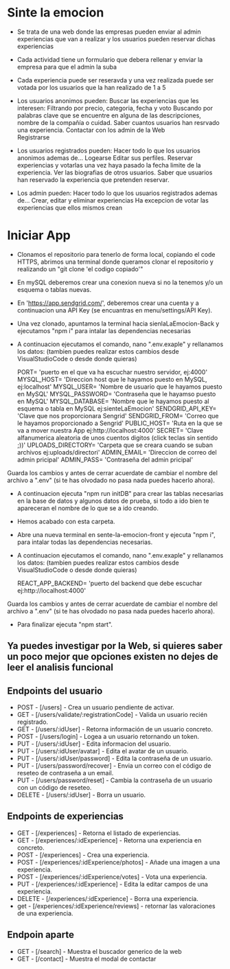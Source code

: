 # Sinte la emocion

- Se trata de una web donde las empresas pueden enviar al admin experiencias que van a realizar y los usuarios pueden reservar dichas experiencias

- Cada actividad tiene un formulario que debera rellenar y enviar la empresa para que el admin la suba

- Cada experiencia puede ser reseravda y una vez realizada puede ser votada por los usuarios que la han realizado de 1 a 5

- Los usuarios anonimos pueden:
  Buscar las experiencias que les interesen:
  Filtrando por precio, categoria, fecha y voto
  Buscando por palabras clave que se encuentre en alguna de las descripciones, nombre de la compañía o cuidad.
  Saber cuantos usuarios han resrvado una experiencia.
  Contactar con los admin de la Web  
   Registrarse

- Los usuarios registrados pueden:
  Hacer todo lo que los usuarios anonimos ademas de...
  Logearse
  Editar sus perfiles.
  Reservar experiencias y votarlas una vez haya pasado la fecha limite de la experiencia.
  Ver las biografias de otros usuarios.
  Saber que usuarios han reservado la experiencia que pretenden reservar.

- Los admin pueden:
  Hacer todo lo que los usuarios registrados ademas de...
  Crear, editar y eliminar experiencias
  Ha excepcion de votar las experiencias que ellos mismos crean

# Iniciar App

- Clonamos el repositorio para tenerlo de forma local, copiando el code HTTPS, abrimos una terminal donde queramos clonar el repositorio y realizando un "git clone 'el codigo copiado'"
- En mySQL deberemos crear una conexion nueva si no la tenemos y/o un esquema o tablas nuevas.
- En 'https://app.sendgrid.com/', deberemos crear una cuenta y a continuacion una API Key (se encuantras en menu/settings/API Key).
- Una vez clonado, apuntamos la terminal hacia sienlaLaEmocion-Back y ejecutamos "npm i" para intalar las dependencias necesarias
- A continuacion ejecutamos el comando, nano ".env.exaple" y rellanamos los datos: (tambien puedes realizar estos cambios desde VisualStudioCode o desde donde quieras)

  PORT= 'puerto en el que va ha escuchar nuestro servidor, ej:4000'
  MYSQL_HOST= 'Direccion host que le hayamos puesto en MySQL, ej:localhost'
  MYSQL_USER= 'Nombre de usuario que le hayamos puesto en MySQL'
  MYSQL_PASSWORD= 'Contraseña que le hayamso puesto en MySQL'
  MYSQL_DATABASE= 'Nombre que le hayamos puesto al esquema o tabla en MySQL ej:sienteLaEmocion'
  SENDGRID_API_KEY= 'Clave que nos proporcionara Sengrid'
  SENDGRID_FROM= 'Correo que le hayamos proporcionado a Sengrid'
  PUBLIC_HOST= 'Ruta en la que se va a mover nuestra App ej:http://localhost:4000'
  SECRET= 'Clave alfanumerica aleatoria de unos cuentos digitos (click teclas sin sentido ;))'
  UPLOADS_DIRECTORY= 'Carpeta que se creara cuando se suban archivos ej:uploads/directori'
  ADMIN_EMAIL= 'Direccion de correo del admin pricipal'
  ADMIN_PASS= 'Contraseña del admin pricipal'

Guarda los cambios y antes de cerrar acuerdate de cambiar el nombre del archivo a ".env" (si te has olvodado no pasa nada puedes hacerlo ahora).

- A continuacion ejecuta "npm run initDB" para crear las tablas necesarias en la base de datos y algunos datos de prueba, si todo a ido bien te apareceran el nombre de lo que se a ido creando.
- Hemos acabado con esta carpeta.
- Abre una nueva terminal en sente-la-emocion-front y ejecuta "npm i", para intalar todas las dependencias necesarias.
- A continuacion ejecutamos el comando, nano ".env.exaple" y rellanamos los datos: (tambien puedes realizar estos cambios desde VisualStudioCode o desde donde quieras)

  REACT_APP_BACKEND= 'puerto del backend que debe escuchar ej:http://localhost:4000'

Guarda los cambios y antes de cerrar acuerdate de cambiar el nombre del archivo a ".env" (si te has olvodado no pasa nada puedes hacerlo ahora).

- Para finalizar ejecuta "npm start".

## Ya puedes investigar por la Web, si quieres saber un poco mejor que opciones existen no dejes de leer el analisis funcional

## Endpoints del usuario

- POST - [/users] - Crea un usuario pendiente de activar.
- GET - [/users/validate/:registrationCode] - Valida un usuario recién registrado.
- GET - [/users/:idUser] - Retorna información de un usuario concreto.
- POST - [/users/login] - Logea a un usuario retornando un token.
- PUT - [/users/:idUser] - Edita informacion del usuario.
- PUT - [/users/:idUser/avatar] - Edita el avatar de un usuario.
- PUT - [/users/:idUser/password] - Edita la contraseña de un usuario.
- PUT - [/users/password/recover] - Envia un correo con el código de reseteo de contraseña a un email.
- PUT - [/users/password/reset] - Cambia la contraseña de un usuario con un código de reseteo.
- DELETE - [/users/:idUser] - Borra un usuario.

## Endpoints de experiencias

- GET - [/experiences] - Retorna el listado de experiencias.
- GET - [/experiences/:idExperience] - Retorna una experiencia en concreto.
- POST - [/experiences] - Crea una experiencia.
- POST - [/experiences/:idExperience/photos] - Añade una imagen a una experiencia.
- POST - [/experiences/:idExperience/votes] - Vota una experiencia.
- PUT - [/experiences/:idExperience] - Edita la editar campos de una experiencia.
- DELETE - [/experiences/:idExperience] - Borra una experiencia.
- get - [/experiences/:idExperience/reviews] - retornar las valoraciones de una experiencia.

## Endpoin aparte

- GET - [/search] - Muestra el buscador generico de la web
- GET - [/contact] - Muestra el modal de contactar
